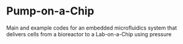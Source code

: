 # Pump-on-a-Chip
Main and example codes for an embedded microfluidics system that delivers cells from a bioreactor to a Lab-on-a-Chip using pressure
